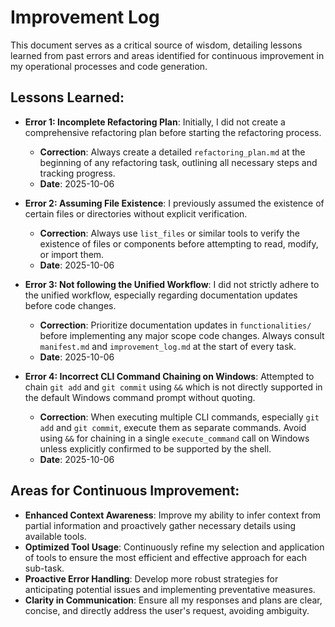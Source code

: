 # Improvement Log

This document serves as a critical source of wisdom, detailing lessons learned from past errors and areas identified for continuous improvement in my operational processes and code generation.

## Lessons Learned:

- **Error 1: Incomplete Refactoring Plan**: Initially, I did not create a comprehensive refactoring plan before starting the refactoring process.
  - **Correction**: Always create a detailed `refactoring_plan.md` at the beginning of any refactoring task, outlining all necessary steps and tracking progress.
  - **Date**: 2025-10-06

- **Error 2: Assuming File Existence**: I previously assumed the existence of certain files or directories without explicit verification.
  - **Correction**: Always use `list_files` or similar tools to verify the existence of files or components before attempting to read, modify, or import them.
  - **Date**: 2025-10-06

- **Error 3: Not following the Unified Workflow**: I did not strictly adhere to the unified workflow, especially regarding documentation updates before code changes.
  - **Correction**: Prioritize documentation updates in `functionalities/` before implementing any major scope code changes. Always consult `manifest.md` and `improvement_log.md` at the start of every task.
  - **Date**: 2025-10-06

- **Error 4: Incorrect CLI Command Chaining on Windows**: Attempted to chain `git add` and `git commit` using `&&` which is not directly supported in the default Windows command prompt without quoting.
  - **Correction**: When executing multiple CLI commands, especially `git add` and `git commit`, execute them as separate commands. Avoid using `&&` for chaining in a single `execute_command` call on Windows unless explicitly confirmed to be supported by the shell.
  - **Date**: 2025-10-06

## Areas for Continuous Improvement:

- **Enhanced Context Awareness**: Improve my ability to infer context from partial information and proactively gather necessary details using available tools.
- **Optimized Tool Usage**: Continuously refine my selection and application of tools to ensure the most efficient and effective approach for each sub-task.
- **Proactive Error Handling**: Develop more robust strategies for anticipating potential issues and implementing preventative measures.
- **Clarity in Communication**: Ensure all my responses and plans are clear, concise, and directly address the user's request, avoiding ambiguity.
